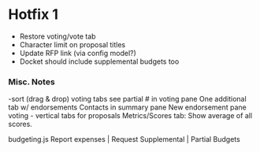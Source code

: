 # Hotfix 1

- Restore voting/vote tab
- Character limit on proposal titles
- Update RFP link (via config model?)
- Docket should include supplemental budgets too


### Misc. Notes

-sort (drag & drop) voting tabs
see partial # in voting pane
One additional tab w/ endorsements
Contacts in summary pane
New endorsement pane
voting - vertical tabs for proposals
Metrics/Scores tab: Show average of all scores.

budgeting.js
Report expenses | Request Supplemental | Partial Budgets
